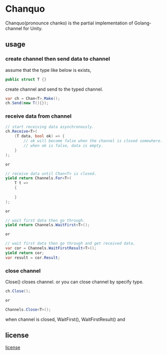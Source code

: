 # Chanquo
Chanquo(pronounce chanko) is the partial implementation of Golang-channel for Unity.


## usage

### create channel then send data to channel

assume that the type like below is exists, 
```csharp
public struct T {}
```

create channel and send to the typed channel.
```csharp
var ch = Chan<T>.Make();
ch.Send(new T(){});
```

### receive data from channel

```csharp
// start receiving data asynchronously.
ch.Receive<T>(
    (T data, bool ok) => {
        // ok will become false when the channel is closed somewhere.
        // when ok is false, data is empty.
    }
);

or 

// receive data until Chan<T> is closed.
yield return Channels.For<T>(
    T t =>
    {
        
    }
);

or 

// wait first data then go through.
yield return Channels.WaitFirst<T>();

or 

// wait first data then go through and get received data.
var cor = Channels.WaitFirstResult<T>();
yield return cor;
var result = cor.Result;
```



### close channel

Close() closes channel. or you can close channel by specify type.

```csharp
ch.Close();

or

Channels.Close<T>();
```

when channel is closed, WaitFirst<T>(), WaitFirstResult<T>() and 


## license
[license](https://github.com/sassembla/Chanquo/blob/master/LICENSE)